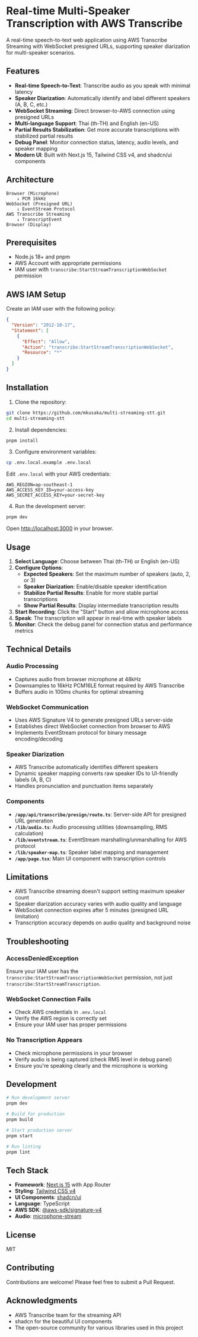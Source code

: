 # Real-time Multi-Speaker Transcription with AWS Transcribe

A real-time speech-to-text web application using AWS Transcribe Streaming with WebSocket presigned URLs, supporting speaker diarization for multi-speaker scenarios.

## Features

- **Real-time Speech-to-Text**: Transcribe audio as you speak with minimal latency
- **Speaker Diarization**: Automatically identify and label different speakers (A, B, C, etc.)
- **WebSocket Streaming**: Direct browser-to-AWS connection using presigned URLs
- **Multi-language Support**: Thai (th-TH) and English (en-US)
- **Partial Results Stabilization**: Get more accurate transcriptions with stabilized partial results
- **Debug Panel**: Monitor connection status, latency, audio levels, and speaker mapping
- **Modern UI**: Built with Next.js 15, Tailwind CSS v4, and shadcn/ui components

## Architecture

```
Browser (Microphone) 
    ↓ PCM 16kHz
WebSocket (Presigned URL)
    ↓ EventStream Protocol
AWS Transcribe Streaming
    ↓ TranscriptEvent
Browser (Display)
```

## Prerequisites

- Node.js 18+ and pnpm
- AWS Account with appropriate permissions
- IAM user with `transcribe:StartStreamTranscriptionWebSocket` permission

## AWS IAM Setup

Create an IAM user with the following policy:

```json
{
  "Version": "2012-10-17",
  "Statement": [
    {
      "Effect": "Allow",
      "Action": "transcribe:StartStreamTranscriptionWebSocket",
      "Resource": "*"
    }
  ]
}
```

## Installation

1. Clone the repository:
```bash
git clone https://github.com/mkusaka/multi-streaming-stt.git
cd multi-streaming-stt
```

2. Install dependencies:
```bash
pnpm install
```

3. Configure environment variables:
```bash
cp .env.local.example .env.local
```

Edit `.env.local` with your AWS credentials:
```env
AWS_REGION=ap-southeast-1
AWS_ACCESS_KEY_ID=your-access-key
AWS_SECRET_ACCESS_KEY=your-secret-key
```

4. Run the development server:
```bash
pnpm dev
```

Open [http://localhost:3000](http://localhost:3000) in your browser.

## Usage

1. **Select Language**: Choose between Thai (th-TH) or English (en-US)
2. **Configure Options**:
   - **Expected Speakers**: Set the maximum number of speakers (auto, 2, or 3)
   - **Speaker Diarization**: Enable/disable speaker identification
   - **Stabilize Partial Results**: Enable for more stable partial transcriptions
   - **Show Partial Results**: Display intermediate transcription results
3. **Start Recording**: Click the "Start" button and allow microphone access
4. **Speak**: The transcription will appear in real-time with speaker labels
5. **Monitor**: Check the debug panel for connection status and performance metrics

## Technical Details

### Audio Processing
- Captures audio from browser microphone at 48kHz
- Downsamples to 16kHz PCM16LE format required by AWS Transcribe
- Buffers audio in 100ms chunks for optimal streaming

### WebSocket Communication
- Uses AWS Signature V4 to generate presigned URLs server-side
- Establishes direct WebSocket connection from browser to AWS
- Implements EventStream protocol for binary message encoding/decoding

### Speaker Diarization
- AWS Transcribe automatically identifies different speakers
- Dynamic speaker mapping converts raw speaker IDs to UI-friendly labels (A, B, C)
- Handles pronunciation and punctuation items separately

### Components

- **`/app/api/transcribe/presign/route.ts`**: Server-side API for presigned URL generation
- **`/lib/audio.ts`**: Audio processing utilities (downsampling, RMS calculation)
- **`/lib/eventstream.ts`**: EventStream marshalling/unmarshalling for AWS protocol
- **`/lib/speaker-map.ts`**: Speaker label mapping and management
- **`/app/page.tsx`**: Main UI component with transcription controls

## Limitations

- AWS Transcribe streaming doesn't support setting maximum speaker count
- Speaker diarization accuracy varies with audio quality and language
- WebSocket connection expires after 5 minutes (presigned URL limitation)
- Transcription accuracy depends on audio quality and background noise

## Troubleshooting

### AccessDeniedException
Ensure your IAM user has the `transcribe:StartStreamTranscriptionWebSocket` permission, not just `transcribe:StartStreamTranscription`.

### WebSocket Connection Fails
- Check AWS credentials in `.env.local`
- Verify the AWS region is correctly set
- Ensure your IAM user has proper permissions

### No Transcription Appears
- Check microphone permissions in your browser
- Verify audio is being captured (check RMS level in debug panel)
- Ensure you're speaking clearly and the microphone is working

## Development

```bash
# Run development server
pnpm dev

# Build for production
pnpm build

# Start production server
pnpm start

# Run linting
pnpm lint
```

## Tech Stack

- **Framework**: [Next.js 15](https://nextjs.org/) with App Router
- **Styling**: [Tailwind CSS v4](https://tailwindcss.com/) 
- **UI Components**: [shadcn/ui](https://ui.shadcn.com/)
- **Language**: TypeScript
- **AWS SDK**: [@aws-sdk/signature-v4](https://docs.aws.amazon.com/AWSJavaScriptSDK/v3/latest/)
- **Audio**: [microphone-stream](https://www.npmjs.com/package/microphone-stream)

## License

MIT

## Contributing

Contributions are welcome! Please feel free to submit a Pull Request.

## Acknowledgments

- AWS Transcribe team for the streaming API
- shadcn for the beautiful UI components
- The open-source community for various libraries used in this project